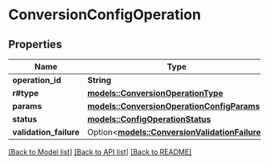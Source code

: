 # ConversionConfigOperation

## Properties

Name | Type | Description | Notes
------------ | ------------- | ------------- | -------------
**operation_id** | **String** |  | 
**r#type** | [**models::ConversionOperationType**](ConversionOperationType.md) |  | 
**params** | [**models::ConversionOperationConfigParams**](ConversionOperationConfigParams.md) |  | 
**status** | [**models::ConfigOperationStatus**](ConfigOperationStatus.md) |  | 
**validation_failure** | Option<[**models::ConversionValidationFailure**](ConversionValidationFailure.md)> |  | [optional]

[[Back to Model list]](../README.md#documentation-for-models) [[Back to API list]](../README.md#documentation-for-api-endpoints) [[Back to README]](../README.md)


